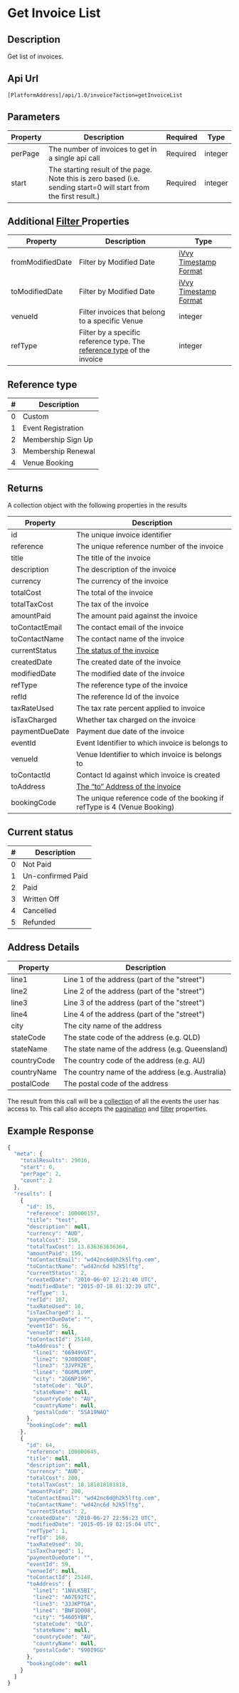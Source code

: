 # Get Invoice List

## Description

Get list of invoices.

## Api Url

`[PlatformAddress]/api/1.0/invoice?action=getInvoiceList`

## Parameters

| Property | Description | Required | Type |
| --- | --- | --- | --- |
| perPage | The number of invoices to get in a single api call | Required | integer |
| start | The starting result of the page. Note this is zero based \(i.e. sending start=0 will start from the first result.\) | Required | integer |

## Additional [Filter ](../getting-started/interpreting-the-response/filtering.md)Properties

| Property | Description | Type |
| --- | --- | --- |
| fromModifiedDate | Filter by Modified Date | [iVvy Timestamp Format](../development-reference/timestamp-format.md) |
| toModifiedDate | Filter by Modified Date | [iVvy Timestamp Format](../development-reference/timestamp-format.md) |
| venueId | Filter invoices that belong to a specific Venue | integer |
| refType | Filter by a specific reference type. The[ reference type](get-invoice-list.md#reference-type) of the invoice | integer |

## Reference type

| \# | Description |
| --- | --- |
| 0 | Custom |
| 1 | Event Registration |
| 2 | Membership Sign Up |
| 3 | Membership Renewal |
| 4 | Venue Booking |

## Returns

A collection object with the following properties in the results

| Property | Description |
| --- | --- |
| id | The unique invoice identifier |
| reference | The unique reference number of the invoice |
| title | The title of the invoice |
| description | The description of the invoice |
| currency | The currency of the invoice |
| totalCost | The total of the invoice |
| totalTaxCost | The tax of the invoice |
| amountPaid | The amount paid against the invoice |
| toContactEmail | The contact email of the invoice |
| toContactName | The contact name of the invoice |
| currentStatus | [The status of the invoice](get-invoice-list.md#current-status) |
| createdDate | The created date of the invoice |
| modifiedDate | The modified date of the invoice |
| refType | The reference type of the invoice |
| refId | The reference Id of the invoice |
| taxRateUsed | The tax rate percent applied to invoice |
| isTaxCharged | Whether tax charged on the invoice |
| paymentDueDate | Payment due date of the invoice |
| eventId | Event Identifier to which invoice is belongs to |
| venueId | Venue Identifier to which invoice is belongs to |
| toContactId | Contact Id against which invoice is created |
| toAddress | [The “to” Address of the invoice](get-invoice-list.md#address-details) |
| bookingCode | The unique reference code of the booking if refType is 4 \(Venue Booking\) |

## Current status

| \# | Description |
| --- | --- |
| 0 | Not Paid |
| 1 | Un-confirmed Paid |
| 2 | Paid |
| 3 | Written Off |
| 4 | Cancelled |
| 5 | Refunded |

## Address Details

| Property | Description |
| --- | --- |
| line1 | Line 1 of the address \(part of the "street"\) |
| line2 | Line 2 of the address \(part of the "street"\) |
| line3 | Line 3 of the address \(part of the "street"\) |
| line4 | Line 4 of the address \(part of the "street"\) |
| city | The city name of the address |
| stateCode | The state code of the address \(e.g. QLD\) |
| stateName | The state name of the address \(e.g. Queensland\) |
| countryCode | The country code of the address \(e.g. AU\) |
| countryName | The country name of the address \(e.g. Australia\) |
| postalCode | The postal code of the address |

The result from this call will be a [collection](../getting-started/interpreting-the-response/collections.md) of all the events the user has access to. This call also accepts the [pagination](../getting-started/interpreting-the-response/pagination.md) and [filter](../getting-started/interpreting-the-response/filtering.md) properties.

## Example Response

```javascript
{
  "meta": {
    "totalResults": 29016,
    "start": 0,
    "perPage": 2,
    "count": 2
  },
  "results": [
    {
      "id": 15,
      "reference": 100000157,
      "title": "test",
      "description": null,
      "currency": "AUD",
      "totalCost": 150,
      "totalTaxCost": 13.636363636364,
      "amountPaid": 150,
      "toContactEmail": "wd42nc6d@h2k5lftg.com",
      "toContactName": "wd42nc6d h2k5lftg",
      "currentStatus": 2,
      "createdDate": "2010-06-07 12:21:40 UTC",
      "modifiedDate": "2015-07-18 01:32:39 UTC",
      "refType": 1,
      "refId": 107,
      "taxRateUsed": 10,
      "isTaxCharged": 1,
      "paymentDueDate": "",
      "eventId": 56,
      "venueId": null,
      "toContactId": 25148,
      "toAddress": {
        "line1": "66949VGT",
        "line2": "9J08OO8E",
        "line3": "3JVPX2E",
        "line4": "8G6MLU9M",
        "city": "2G6NP196",
        "stateCode": "QLD",
        "stateName": null,
        "countryCode": "AU",
        "countryName": null,
        "postalCode": "5SA19NAQ"
      },
      "bookingCode": null
    },
    {
      "id": 64,
      "reference": 100000645,
      "title": null,
      "description": null,
      "currency": "AUD",
      "totalCost": 200,
      "totalTaxCost": 18.181818181818,
      "amountPaid": 200,
      "toContactEmail": "wd42nc6d@h2k5lftg.com",
      "toContactName": "wd42nc6d h2k5lftg",
      "currentStatus": 2,
      "createdDate": "2010-06-27 22:56:23 UTC",
      "modifiedDate": "2015-05-19 02:15:04 UTC",
      "refType": 1,
      "refId": 168,
      "taxRateUsed": 10,
      "isTaxCharged": 1,
      "paymentDueDate": "",
      "eventId": 59,
      "venueId": null,
      "toContactId": 25148,
      "toAddress": {
        "line1": "1NVLK5BI",
        "line2": "A07E92TC",
        "line3": "33JKPTGA",
        "line4": "BNF1DO08",
        "city": "546O5YBN",
        "stateCode": "QLD",
        "stateName": null,
        "countryCode": "AU",
        "countryName": null,
        "postalCode": "S90I9GG"
      },
      "bookingCode": null
    }
  ]
}
```

